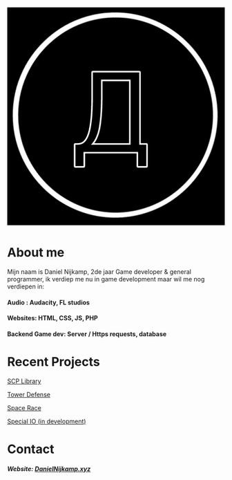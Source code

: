 <h1 align="center">
  
![image](/src/img.jpg?raw=true)

</h1>

# About me

Mijn naam is Daniel Nijkamp, 2de jaar Game developer & general programmer, ik verdiep me nu in game development maar wil me nog verdiepen in:

#### Audio : Audacity, FL studios
#### Websites: HTML, CSS, JS, PHP
#### Backend Game dev: Server / Https requests, database


# Recent Projects
[SCP Library](https://github.com/DanielNijkamp/F2M6PROG)

[Tower Defense](https://github.com/DanielNijkamp/Tower_Defense)

[Space Race](https://github.com/DanielNijkamp/ExpendingSpace)


[Special IO (in development)](https://github.com/DanielNijkamp/Special_IO)
# Contact

##### Website: [DanielNijkamp.xyz](https://danielnijkamp.xyz)


